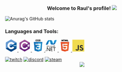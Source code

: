 <h3 align="center">
  Welcome to Raul's profile!
  <img src="https://media.giphy.com/media/hvRJCLFzcasrR4ia7z/giphy.gif" width="28">
</h3>

![Anurag's GitHub stats](https://github-readme-stats.vercel.app/api?username=Raul080502&theme=jolly&show_icons=true)

<h3 align="left">Languages and Tools:</h3>
<p align="left"> <a href="https://www.w3schools.com/cpp/" target="_blank" rel="noreferrer"> <img src="https://raw.githubusercontent.com/devicons/devicon/master/icons/cplusplus/cplusplus-original.svg" alt="cplusplus" width="40" height="40"/> </a> <a href="https://www.w3schools.com/cs/" target="_blank" rel="noreferrer"> <img src="https://raw.githubusercontent.com/devicons/devicon/master/icons/csharp/csharp-original.svg" alt="csharp" width="40" height="40"/> </a> <a href="https://www.w3schools.com/css/" target="_blank" rel="noreferrer"> <img src="https://raw.githubusercontent.com/devicons/devicon/master/icons/css3/css3-original-wordmark.svg" alt="css3" width="40" height="40"/> </a> <a href="https://dotnet.microsoft.com/" target="_blank" rel="noreferrer"> <img src="https://raw.githubusercontent.com/devicons/devicon/master/icons/dot-net/dot-net-original-wordmark.svg" alt="dotnet" width="40" height="40"/> </a> <a href="https://www.w3.org/html/" target="_blank" rel="noreferrer"> <img src="https://raw.githubusercontent.com/devicons/devicon/master/icons/html5/html5-original-wordmark.svg" alt="html5" width="40" height="40"/> </a> <a href="https://developer.mozilla.org/en-US/docs/Web/JavaScript" target="_blank" rel="noreferrer"> <img src="https://raw.githubusercontent.com/devicons/devicon/master/icons/javascript/javascript-original.svg" alt="javascript" width="40" height="40"/> </a> </p>
<a href="https://www.twitch.tv/itz_skullwarrop_"><img src="https://img.icons8.com/color/96/000000/twitch--v2.png" alt="twitch"/></a>
<a href="https://discord.gg/Itz_SkullWarrop_"><img src="https://img.icons8.com/color/96/000000/discord-logo.png" alt="discord"/></a>
 <a href="https://steamcommunity.com/id/Itz_SkullWarrop_"><img src="https://img.icons8.com/fluent/96/000000/steam.png" alt="steam"/></a>
<div id="header" align="center">
  <img src="https://media0.giphy.com/headers/GitHub/w8ZJLtJbmuph.gif">
</div>
